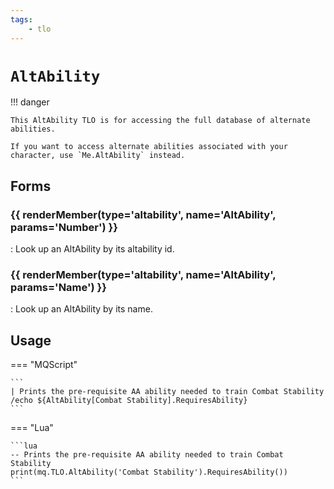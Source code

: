 ```yaml
---
tags:
    - tlo
---
```

# `AltAbility`

!!! danger

    This AltAbility TLO is for accessing the full database of alternate abilities.

    If you want to access alternate abilities associated with your character, use `Me.AltAbility` instead.

## Forms

### {{ renderMember(type='altability', name='AltAbility', params='Number') }}

:   Look up an AltAbility by its altability id.

### {{ renderMember(type='altability', name='AltAbility', params='Name') }}

:   Look up an AltAbility by its name.


## Usage

=== "MQScript"

    ```
    | Prints the pre-requisite AA ability needed to train Combat Stability
    /echo ${AltAbility[Combat Stability].RequiresAbility}
    ```

=== "Lua"

    ```lua
    -- Prints the pre-requisite AA ability needed to train Combat Stability
    print(mq.TLO.AltAbility('Combat Stability').RequiresAbility())
    ```

[altability]: ../data-types/datatype-altability.md
